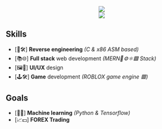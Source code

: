 <p align="center">
  <img src="https://github-readme-stats.vercel.app/api?username=Upbolt&&show_icons=true&title_color=ffffff&icon_color=bb2acf&text_color=daf7dc&bg_color=151515"/>
  <br />
  <img src="https://github-readme-stats.vercel.app/api/top-langs/?username=josefleventon&hide=css)](https://github.com/anuraghazra/github-readme-stats"/>
</p>

## Skills
- [🔄🛠️] **Reverse engineering** *(C & x86 ASM based)*
- [📚🌐] **Full stack** web development *(MERN🍃⚙️⚛️🟩 Stack)*
- [🖼️🥰] **UI/UX** design
- [🕹️🛠️] **Game** development *(ROBLOX game engine 🟥)*

## Goals
- [🤖🧠] **Machine learning** *(Python & Tensorflow)*
- [📈💵] **FOREX Trading**
